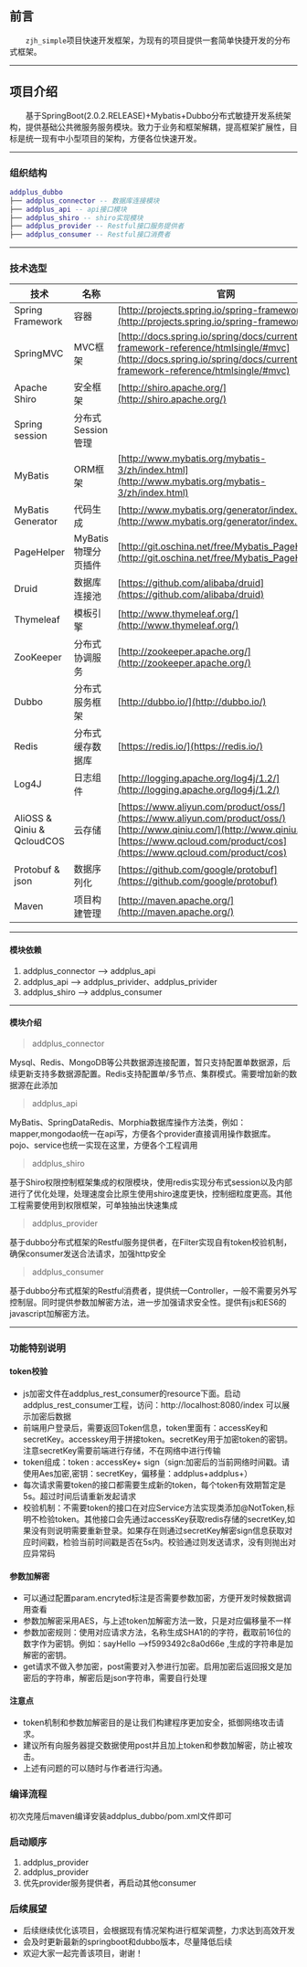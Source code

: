 ## 前言

　　`zjh_simple`项目快速开发框架，为现有的项目提供一套简单快捷开发的分布式框架。

---

## 项目介绍

　　基于SpringBoot(2.0.2.RELEASE)+Mybatis+Dubbo分布式敏捷开发系统架构，提供基础公共微服务服务模块。致力于业务和框架解耦，提高框架扩展性，目标是统一现有中小型项目的架构，方便各位快速开发。

---

### 组织结构

``` lua
addplus_dubbo
├── addplus_connector -- 数据库连接模块
├── addplus_api -- api接口模块
├── addplus_shiro -- shiro实现模块
├── addplus_provider -- Restful接口服务提供者
├── addplus_consumer -- Restful接口消费者
```

---

### 技术选型
技术 | 名称 | 官网
----|------|----
Spring Framework | 容器  | [http://projects.spring.io/spring-framework/](http://projects.spring.io/spring-framework/)
SpringMVC | MVC框架  | [http://docs.spring.io/spring/docs/current/spring-framework-reference/htmlsingle/#mvc](http://docs.spring.io/spring/docs/current/spring-framework-reference/htmlsingle/#mvc)
Apache Shiro | 安全框架  | [http://shiro.apache.org/](http://shiro.apache.org/)
Spring session | 分布式Session管理  |
MyBatis | ORM框架  | [http://www.mybatis.org/mybatis-3/zh/index.html](http://www.mybatis.org/mybatis-3/zh/index.html)
MyBatis Generator | 代码生成  | [http://www.mybatis.org/generator/index.html](http://www.mybatis.org/generator/index.html)
PageHelper | MyBatis物理分页插件  | [http://git.oschina.net/free/Mybatis_PageHelper](http://git.oschina.net/free/Mybatis_PageHelper)
Druid | 数据库连接池  | [https://github.com/alibaba/druid](https://github.com/alibaba/druid)
Thymeleaf | 模板引擎  | [http://www.thymeleaf.org/](http://www.thymeleaf.org/)
ZooKeeper | 分布式协调服务  | [http://zookeeper.apache.org/](http://zookeeper.apache.org/)
Dubbo | 分布式服务框架  | [http://dubbo.io/](http://dubbo.io/)
Redis | 分布式缓存数据库  | [https://redis.io/](https://redis.io/)
Log4J | 日志组件  | [http://logging.apache.org/log4j/1.2/](http://logging.apache.org/log4j/1.2/)
AliOSS & Qiniu & QcloudCOS | 云存储  | [https://www.aliyun.com/product/oss/](https://www.aliyun.com/product/oss/) [http://www.qiniu.com/](http://www.qiniu.com/) [https://www.qcloud.com/product/cos](https://www.qcloud.com/product/cos)
Protobuf & json | 数据序列化  | [https://github.com/google/protobuf](https://github.com/google/protobuf)
Maven | 项目构建管理  | [http://maven.apache.org/](http://maven.apache.org/)

---

#### 模块依赖

1. addplus_connector --> addplus_api
2. addplus_api --> addplus_privider、addplus_privider
3. addplus_shiro --> addplus_consumer
---

#### 模块介绍

> addplus_connector

Mysql、Redis、MongoDB等公共数据源连接配置，暂只支持配置单数据源，后续更新支持多数据源配置。Redis支持配置单/多节点、集群模式。需要增加新的数据源在此添加

> addplus_api

MyBatis、SpringDataRedis、Morphia数据库操作方法类，例如：mapper,mongodao统一在api写，方便各个provider直接调用操作数据库。pojo、service也统一实现在这里，方便各个工程调用

> addplus_shiro

基于Shiro权限控制框架集成的权限模块，使用redis实现分布式session以及内部进行了优化处理，处理速度会比原生使用shiro速度更快，控制细粒度更高。其他工程需要使用到权限框架，可单独抽出快速集成


> addplus_provider

基于dubbo分布式框架的Restful服务提供者，在Filter实现自有token校验机制，确保consumer发送合法请求，加强http安全

> addplus_consumer

基于dubbo分布式框架的Restful消费者，提供统一Controller，一般不需要另外写控制层。同时提供参数加解密方法，进一步加强请求安全性。提供有js和ES6的javascript加解密方法。

---
### 功能特别说明

#### token校验
- js加密文件在addplus_rest_consumer的resource下面。启动addplus_rest_consumer工程，访问：http://localhost:8080/index 可以展示加密后数据
- 前端用户登录后，需要返回Token信息，token里面有：accessKey和secretKey。accesskey用于拼接token。secretKey用于加密token的密钥。注意secretKey需要前端进行存储，不在网络中进行传输
- token组成：token : accessKey+ sign（sign:加密后的当前网络时间戳。请使用Aes加密,密钥：secretKey，偏移量：addplus+addplus+）
- 每次请求需要token的接口都需要生成新的token，每个token有效期暂定是5s。超过时间后请重新发起请求
- 校验机制：不需要token的接口在对应Service方法实现类添加@NotToken,标明不检验token。其他接口会先通过accessKey获取redis存储的secretKey,如果没有则说明需要重新登录。如果存在则通过secretKey解密sign信息获取对应时间戳，检验当前时间戳是否在5s内。校验通过则发送请求，没有则抛出对应异常码

#### 参数加解密
- 可以通过配置param.encryted标注是否需要参数加密，方便开发时候数据调用查看
- 参数加解密采用AES，与上述token加解密方法一致，只是对应偏移量不一样
- 参数加密规则：使用对应请求方法，名称生成SHA1的的字符，截取前16位的数字作为密钥。例如：sayHello -->f5993492c8a0d66e ,生成的字符串是加解密的密钥。
- get请求不做入参加密，post需要对入参进行加密。启用加密后返回报文是加密后的字符串，解密后是json字符串，需要自行处理

#### 注意点
- token机制和参数加解密目的是让我们构建程序更加安全，抵御网络攻击请求。
- 建议所有向服务器提交数据使用post并且加上token和参数加解密，防止被攻击。
- 上述有问题的可以随时与作者进行沟通。

### 编译流程

初次克隆后maven编译安装addplus_dubbo/pom.xml文件即可

### 启动顺序
1. addplus_provider
2. addplus_provider
5. 优先provider服务提供者，再启动其他consumer

### 后续展望
- 后续继续优化该项目，会根据现有情况架构进行框架调整，力求达到高效开发
- 会及时更新最新的springboot和dubbo版本，尽量降低后续
- 欢迎大家一起完善该项目，谢谢！